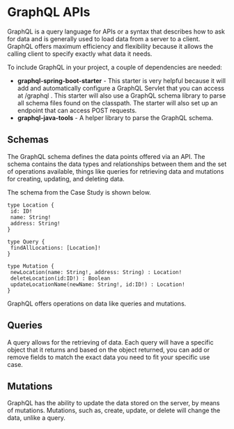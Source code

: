 # GraphQL APIs

GraphQL is a query language for APIs or a syntax that describes how to ask for data and is generally used to load data from a server to a client. 
GraphQL offers maximum efficiency and flexibility because it allows the calling client to specify exactly what data it needs.

To include GraphQL in your project, a couple of dependencies are needed:
* __graphql-spring-boot-starter__ - This starter is very helpful because it will add and automatically configure a GraphQL Servlet that you can access at /graphql . This starter will also use a GraphQL schema library to parse all schema files found on the classpath. The starter will also set up an endpoint that can access POST requests.
* __graphql-java-tools__ - A helper library to parse the GraphQL schema.


## Schemas
The GraphQL schema defines the data points offered via an API. The schema contains the data types and relationships between them and the set of operations available, things like queries for retrieving data and mutations for creating, updating, and deleting data.

The schema from the Case Study is shown below.

```
type Location {
 id: ID!
 name: String!
 address: String!
}

type Query {
 findAllLocations: [Location]!
}

type Mutation {
 newLocation(name: String!, address: String) : Location!
 deleteLocation(id:ID!) : Boolean
 updateLocationName(newName: String!, id:ID!) : Location!
}
```

GraphQL offers operations on data like queries and mutations.

## Queries
A query allows for the retrieving of data. Each query will have a specific object that it returns and based on the object returned, you can add or remove fields to match the exact data you need to fit your specific use case.

## Mutations
GraphQL has the ability to update the data stored on the server, by means of mutations. Mutations, such as, create, update, or delete will change the data, unlike a query.
